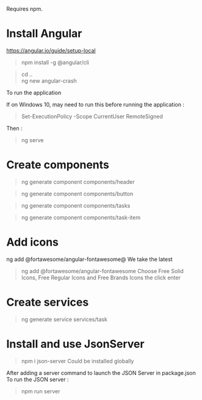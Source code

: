 
Requires npm.

# Install Angular
https://angular.io/guide/setup-local

> npm install -g @angular/cli

> cd .. \
> ng new angular-crash

To run the application

If on Windows 10, may need to run this before running the application :
> Set-ExecutionPolicy -Scope CurrentUser  RemoteSigned

Then :
> ng serve

# Create components

> ng generate component components/header

> ng generate component components/button

> ng generate component components/tasks

> ng generate component components/task-item

# Add icons

ng add @fortawesome/angular-fontawesome@<version>
We take the latest
> ng add @fortawesome/angular-fontawesome
Choose Free Solid Icons, Free Regular Icons and Free Brands Icons the click enter

# Create services

> ng generate service services/task

# Install and use JsonServer

> npm i json-server
Could be installed globally

After adding a server command to launch the JSON Server in package.json
To run the JSON server :
> npm run server


